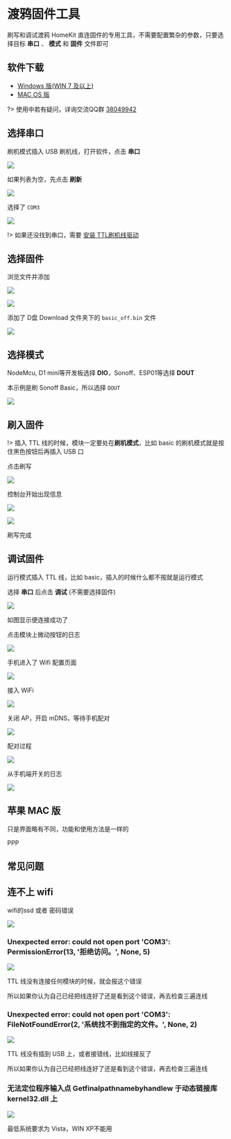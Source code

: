 # 渡鸦固件工具

刷写和调试渡鸦 HomeKit 直连固件的专用工具，不需要配置繁杂的参数，只要选择目标 **串口** 、 **模式** 和 **固件** 文件即可


## 软件下载

- [Windows 版(WIN 7 及以上)](http://pic.airijia.com/download/raven-win.zip)
- [MAC OS 版](http://pic.airijia.com/download/raven-mac.zip)


?> 使用中若有疑问，详询交流QQ群  [38049942](//shang.qq.com/wpa/qunwpa?idkey=eb028eb95506e4ee49beab0dc0147e821298e1865ba3379963e45a1900e40c22)


## 选择串口


刷机模式插入 USB 刷机线，打开软件，点击 **串口**



![](http://pic.airijia.com/doc/20181221161003.png)


如果列表为空，先点击 **刷新**


![](http://pic.airijia.com/doc/20181221161049.png)


选择了 `COM3`

![](http://pic.airijia.com/doc/20181221161357.png)

!> 如果还没找到串口，需要 [安装 TTL刷机线驱动](diy/ttl)

## 选择固件

浏览文件并添加

![](http://pic.airijia.com/doc/20181221161427.png)


![](http://pic.airijia.com/doc/20181221161512.png)



添加了 D盘 Download 文件夹下的 `basic_off.bin` 文件

![](http://pic.airijia.com/doc/20181221161524.png)


## 选择模式

NodeMcu, D1 mini等开发板选择 **DIO**，Sonoff、ESP01等选择 **DOUT**

本示例是刷 Sonoff Basic，所以选择 `DOUT`


![](http://pic.airijia.com/doc/20181221161800.png)



## 刷入固件


!> 插入 TTL 线的时候，模块一定要处在**刷机模式**，比如 basic 的刷机模式就是按住黑色按钮后再插入 USB 口

点击刷写


![](http://pic.airijia.com/doc/20181221162000.png)



控制台开始出现信息

![](http://pic.airijia.com/doc/20181221162021.png)


![](http://pic.airijia.com/doc/20181221162033.png)


刷写完成



## 调试固件

运行模式插入 TTL 线，比如 basic，插入的时候什么都不按就是运行模式

选择 **串口** 后点击 **调试** (不需要选择固件)

![](http://pic.airijia.com/doc/20181221162418.png)


如图显示便连接成功了


点击模块上微动按钮的日志

![](http://pic.airijia.com/doc/20181221162545.png)



手机进入了 Wifi 配置页面


![](http://pic.airijia.com/doc/20181221162842.png)


接入 WiFi


![](http://pic.airijia.com/doc/20181221163102.png)


关闭 AP，开启 mDNS，等待手机配对

![](http://pic.airijia.com/doc/20181221163349.png)



配对过程


![](http://pic.airijia.com/doc/20181221163638.png)


从手机端开关的日志


![](http://pic.airijia.com/doc/20181221163725.png)


## 苹果 MAC 版

只是界面略有不同，功能和使用方法是一样的

PPP



## 常见问题

## 连不上 wifi

wifi的ssd 或者 密码错误

![](http://pic.airijia.com/doc/20181224145307.png)



### Unexpected error: could not open port 'COM3': PermissionError(13, '拒绝访问。', None, 5)


![](http://pic.airijia.com/doc/20181130152853.png)

TTL 线没有连接任何模块的时候，就会报这个错误

所以如果你认为自己已经把线连好了还是看到这个错误，再去检查三遍连线



### Unexpected error: could not open port 'COM3': FileNotFoundError(2, '系统找不到指定的文件。', None, 2)


![](http://pic.airijia.com/doc/20181130154519.png)


TTL 线没有插到 USB 上，或者接错线，比如线接反了

所以如果你认为自己已经把线连好了还是看到这个错误，再去检查三遍连线



###  无法定位程序输入点 Getfinalpathnamebyhandlew 于动态链接库 kernel32.dll 上

![](http://pic.airijia.com/doc/20181202172626.png)

最低系统要求为 Vista，WIN XP不能用

